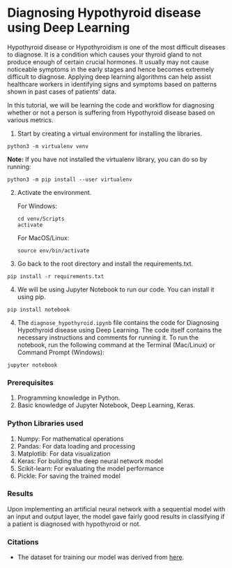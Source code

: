 # Diagnosing Hypothyroid disease using Deep Learning

Hypothyroid disease or Hypothyroidism is one of the most difficult diseases to diagnose. It is a condition which causes your thyroid gland to not produce enough of certain crucial hormones. It usually may not cause noticeable symptoms in the early stages and hence becomes extremely difficult to diagnose. Applying deep learning algorithms can help assist healthcare workers in identifying signs and symptoms based on patterns shown in past cases of patients' data.

In this tutorial, we will be learning the code and workflow for diagnosing whether or not a person is suffering from Hypothyroid disease based on various metrics.

1. Start by creating a virtual environment for installing the libraries.

```python3 -m virtualenv venv```

**Note:** If you have not installed the virtualenv library, you can do so by running:

```python3 -m pip install --user virtualenv```

2. Activate the environment.

	For Windows:

	```
	cd venv/Scripts
	activate
	```

	For MacOS/Linux:

	```source env/bin/activate```

3. Go back to the root directory and install the requirements.txt.

```pip install -r requirements.txt```

4. We will be using Jupyter Notebook to run our code. You can install it using pip.

```pip install notebook```

4. The `diagnose_hypothyroid.ipynb` file contains the code for Diagnosing Hypothyroid disease using Deep Learning. The code itself contains the necessary instructions and comments for running it. 
To run the notebook, run the following command at the Terminal (Mac/Linux) or Command Prompt (Windows):

```jupyter notebook```

### Prerequisites

1. Programming knowledge in Python.
2. Basic knowledge of Jupyter Notebook, Deep Learning, Keras.

### Python Libraries used

1. Numpy: For mathematical operations
2. Pandas: For data loading and processing 
3. Matplotlib: For data visualization
4. Keras: For building the deep neural network model
5. Scikit-learn: For evaluating the model performance
6. Pickle: For saving the trained model

### Results

Upon implementing an artificial neural network with a sequential model with an input and output layer, the model gave fairly good results in classifying if a patient is diagnosed with hypothyroid or not.

### Citations

- The dataset for training our model was derived from [here](https://www.kaggle.com/nguyenthilua/hypothyroidcsv).